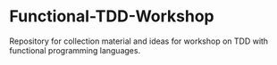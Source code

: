 # Functional-TDD-Workshop
Repository for collection material and ideas for workshop on TDD with functional programming languages.
